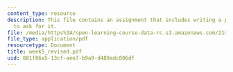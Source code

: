 ```yaml
---
content_type: resource
description: This file contains an assignment that includes writing a play and questions
  to ask for it.
file: /media/https%3A/open-learning-course-data-rc.s3.amazonaws.com/21m-604-playwriting-i-spring-2005/881f86a513cfaee7b9a9d489adc806df_week5_revised.pdf
file_type: application/pdf
resourcetype: Document
title: week5_revised.pdf
uid: 881f86a5-13cf-aee7-b9a9-d489adc806df
---
```

